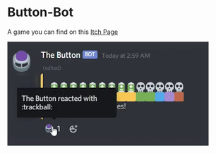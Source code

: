 # Button-Bot
A game you can find on this [Itch Page](https://l-mop.itch.io/button-bot)  

![](Images/ButtonPress.gif)
